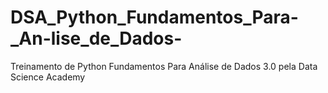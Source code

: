 # DSA_Python_Fundamentos_Para-_An-lise_de_Dados-
Treinamento de Python Fundamentos Para Análise de Dados 3.0 pela Data Science Academy
